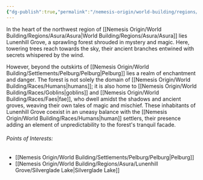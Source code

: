 ```yaml
---
{"dg-publish":true,"permalink":"/nemesis-origin/world-building/regions/asura/lunenhill-grove/lunenhill-grove/"}
---
```


In the heart of the northwest region of [[Nemesis Origin/World Building/Regions/Asura/Asura\|World Building/Regions/Asura/Asura]] lies Lunenhill Grove, a sprawling forest shrouded in mystery and magic. Here, towering trees reach towards the sky, their ancient branches entwined with secrets whispered by the wind.

However, beyond the outskirts of [[Nemesis Origin/World Building/Settlements/Pelburg/Pelburg\|Pelburg]] lies a realm of enchantment and danger. The forest is not solely the domain of [[Nemesis Origin/World Building/Races/Humans\|humans]]; it is also home to [[Nemesis Origin/World Building/Races/Goblins\|goblins]] and [[Nemesis Origin/World Building/Races/Faes\|fae]], who dwell amidst the shadows and ancient groves, weaving their own tales of magic and mischief. These inhabitants of Lunenhill Grove coexist in an uneasy balance with the [[Nemesis Origin/World Building/Races/Humans\|human]] settlers, their presence adding an element of unpredictability to the forest's tranquil facade.

###### Points of Interests:
- [[Nemesis Origin/World Building/Settlements/Pelburg/Pelburg\|Pelburg]]
- [[Nemesis Origin/World Building/Regions/Asura/Lunenhill Grove/Silverglade Lake\|Silverglade Lake]]